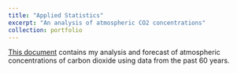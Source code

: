 ```yaml
---
title: "Applied Statistics"
excerpt: "An analysis of atmospheric CO2 concentrations"
collection: portfolio
---
```


<a href="https://cyrusmaz.github.io/files/Atmospheric_CO2.pdf">This document</a> contains my 
analysis and forecast of atmospheric concentrations of carbon dioxide using data from the past 60 years. 


